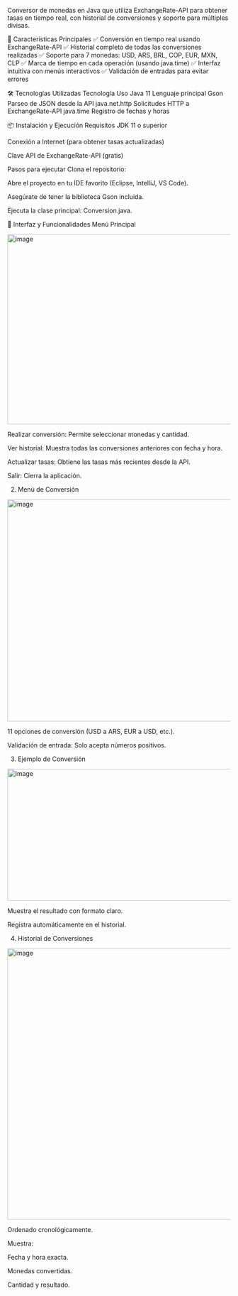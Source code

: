Conversor de monedas en Java que utiliza ExchangeRate-API para obtener tasas en tiempo real, con historial de conversiones y soporte para múltiples divisas.

📌 Características Principales
✅ Conversión en tiempo real usando ExchangeRate-API
✅ Historial completo de todas las conversiones realizadas
✅ Soporte para 7 monedas: USD, ARS, BRL, COP, EUR, MXN, CLP
✅ Marca de tiempo en cada operación (usando java.time)
✅ Interfaz intuitiva con menús interactivos
✅ Validación de entradas para evitar errores

🛠️ Tecnologías Utilizadas
Tecnología	Uso
Java 11	Lenguaje principal
Gson	Parseo de JSON desde la API
java.net.http	Solicitudes HTTP a ExchangeRate-API
java.time	Registro de fechas y horas

📦 Instalación y Ejecución
Requisitos
JDK 11 o superior

Conexión a Internet (para obtener tasas actualizadas)

Clave API de ExchangeRate-API (gratis)

Pasos para ejecutar
Clona el repositorio:

Abre el proyecto en tu IDE favorito (Eclipse, IntelliJ, VS Code).

Asegúrate de tener la biblioteca Gson incluida.

Ejecuta la clase principal: Conversion.java.

🎨 Interfaz y Funcionalidades
Menú Principal

<img width="1811" height="428" alt="image" src="https://github.com/user-attachments/assets/773fd70b-cb6e-4ba4-a1e3-a6bc5c95172a" />

Realizar conversión: Permite seleccionar monedas y cantidad.

Ver historial: Muestra todas las conversiones anteriores con fecha y hora.

Actualizar tasas: Obtiene las tasas más recientes desde la API.

Salir: Cierra la aplicación.

2. Menú de Conversión

<img width="1813" height="500" alt="image" src="https://github.com/user-attachments/assets/9c614945-eeae-45c6-ae1b-cb11620003c2" />


11 opciones de conversión (USD a ARS, EUR a USD, etc.).

Validación de entrada: Solo acepta números positivos.

3. Ejemplo de Conversión

<img width="1820" height="297" alt="image" src="https://github.com/user-attachments/assets/a824f37a-a2a6-4af3-ba4a-0bf145f367fc" />


Muestra el resultado con formato claro.

Registra automáticamente en el historial.

4. Historial de Conversiones

<img width="1817" height="611" alt="image" src="https://github.com/user-attachments/assets/9ce54df7-3530-49ad-a784-323526c52e62" />


Ordenado cronológicamente.

Muestra:

Fecha y hora exacta.

Monedas convertidas.

Cantidad y resultado.
